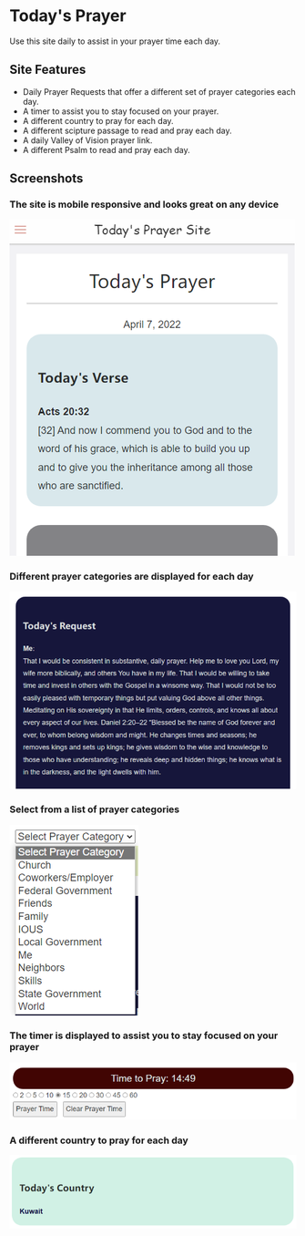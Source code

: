 # Today's Prayer

Use this site daily to assist in your prayer time each day.

## Site Features

* Daily Prayer Requests that offer a different set of prayer categories each day.
* A timer to assist you to stay focused on your prayer.
* A different country to pray for each day.
* A different scipture passage to read and pray each day.
* A daily Valley of Vision prayer link.
* A different Psalm to read and pray each day.

## Screenshots

### The site is mobile responsive and looks great on any device

![Site is mobile responsive](readmeImages/mobile-ready.png)

### Different prayer categories are displayed for each day

![Different prayer categories are displayed for each day](readmeImages/todays-requests.png)

### Select from a list of prayer categories

![Select from a list of prayer categories](readmeImages/prayer-category-menu.png)

### The timer is displayed to assist you to stay focused on your prayer

![The timer is displayed to assist you to stay focused on your prayer](readmeImages/prayer-timer.png)

### A different country to pray for each day

![A different country to pray for each day](readmeImages/todays-country.png)


